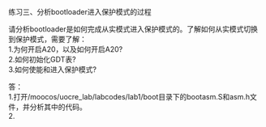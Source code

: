 练习三、分析bootloader进入保护模式的过程  

请分析bootloader是如何完成从实模式进入保护模式的。了解如何从实模式切换到保护模式，需要了解：  
1.为何开启A20，以及如何开启A20?  
2.如何初始化GDT表?  
3.如何使能和进入保护模式?  

答：  
1.打开/moocos/uocre_lab/labcodes/lab1/boot目录下的bootasm.S和asm.h文件，并分析其中的代码。  
2.
